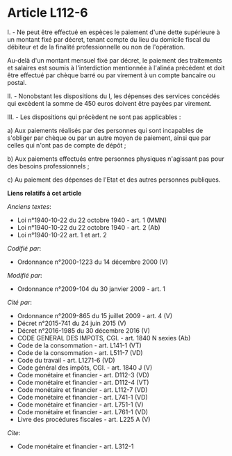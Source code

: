 # Article L112-6

I. - Ne peut être effectué en espèces le paiement d'une dette supérieure à un montant fixé par décret, tenant compte du lieu
du domicile fiscal du débiteur et de la finalité professionnelle ou non de l'opération.

Au-delà d'un montant mensuel fixé par décret, le paiement des traitements et salaires est soumis à l'interdiction mentionnée
à l'alinéa précédent et doit être effectué par chèque barré ou par virement à un compte bancaire ou postal.

II. - Nonobstant les dispositions du I, les dépenses des services concédés qui excèdent la somme de 450 euros doivent être
payées par virement.

III. - Les dispositions qui précèdent ne sont pas applicables :

a) Aux paiements réalisés par des personnes qui sont incapables de s'obliger par chèque ou par un autre moyen de paiement,
ainsi que par celles qui n'ont pas de compte de dépôt ;

b) Aux paiements effectués entre personnes physiques n'agissant pas pour des besoins professionnels ;

c) Au paiement des dépenses de l'Etat et des autres personnes publiques.

**Liens relatifs à cet article**

_Anciens textes_:

  - Loi n°1940-10-22 du 22 octobre 1940 - art. 1 (MMN)
  - Loi n°1940-10-22 du 22 octobre 1940 - art. 2 (Ab)
  - Loi n°1940-10-22 art. 1 et art. 2

_Codifié par_:

  - Ordonnance n°2000-1223 du 14 décembre 2000 (V)

_Modifié par_:

  - Ordonnance n°2009-104 du 30 janvier 2009 - art. 1

_Cité par_:

  - Ordonnance n°2009-865 du 15 juillet 2009 - art. 4 (V)
  - Décret n°2015-741 du 24 juin 2015 (V)
  - Décret n°2016-1985 du 30 décembre 2016 (V)
  - CODE GENERAL DES IMPOTS, CGI. - art. 1840 N sexies (Ab)
  - Code de la consommation - art. L141-1 (VT)
  - Code de la consommation - art. L511-7 (VD)
  - Code du travail - art. L1271-6 (VD)
  - Code général des impôts, CGI. - art. 1840 J (V)
  - Code monétaire et financier - art. D112-3 (VD)
  - Code monétaire et financier - art. D112-4 (VT)
  - Code monétaire et financier - art. L112-7 (VD)
  - Code monétaire et financier - art. L741-1 (VD)
  - Code monétaire et financier - art. L751-1 (V)
  - Code monétaire et financier - art. L761-1 (VD)
  - Livre des procédures fiscales - art. L225 A (V)

_Cite_:

  - Code monétaire et financier - art. L312-1
